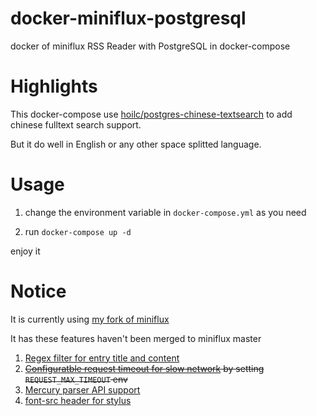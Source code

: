 # docker-miniflux-postgresql
docker of miniflux RSS Reader with PostgreSQL in docker-compose

# Highlights
This docker-compose use [hoilc/postgres-chinese-textsearch](https://github.com/hoilc/postgres-chinese-textsearch) to add chinese fulltext search support. 

But it do well in English or any other space splitted language.

# Usage
1. change the environment variable in `docker-compose.yml` as you need

2. run `docker-compose up -d`

enjoy it

# Notice
It is currently using [my fork of miniflux](https://github.com/fengkx/miniflux/tree/fork)

It has these features haven't been merged to miniflux master

1. [Regex filter for entry title and content](https://github.com/miniflux/miniflux/pull/372)
2. ~~[Configuratble request timeout for slow network](https://github.com/miniflux/miniflux/pull/373) by setting `REQUEST_MAX_TIMEOUT` env~~
3. [Mercury parser API support](https://github.com/miniflux/miniflux/issues/374)
4. [font-src header for stylus](https://github.com/miniflux/miniflux/pull/392)

